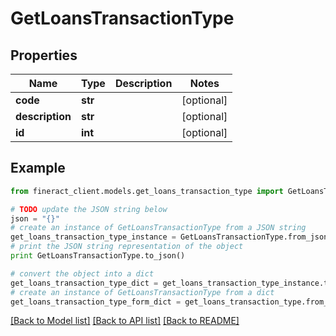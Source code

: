 # GetLoansTransactionType


## Properties

Name | Type | Description | Notes
------------ | ------------- | ------------- | -------------
**code** | **str** |  | [optional] 
**description** | **str** |  | [optional] 
**id** | **int** |  | [optional] 

## Example

```python
from fineract_client.models.get_loans_transaction_type import GetLoansTransactionType

# TODO update the JSON string below
json = "{}"
# create an instance of GetLoansTransactionType from a JSON string
get_loans_transaction_type_instance = GetLoansTransactionType.from_json(json)
# print the JSON string representation of the object
print GetLoansTransactionType.to_json()

# convert the object into a dict
get_loans_transaction_type_dict = get_loans_transaction_type_instance.to_dict()
# create an instance of GetLoansTransactionType from a dict
get_loans_transaction_type_form_dict = get_loans_transaction_type.from_dict(get_loans_transaction_type_dict)
```
[[Back to Model list]](../README.md#documentation-for-models) [[Back to API list]](../README.md#documentation-for-api-endpoints) [[Back to README]](../README.md)


